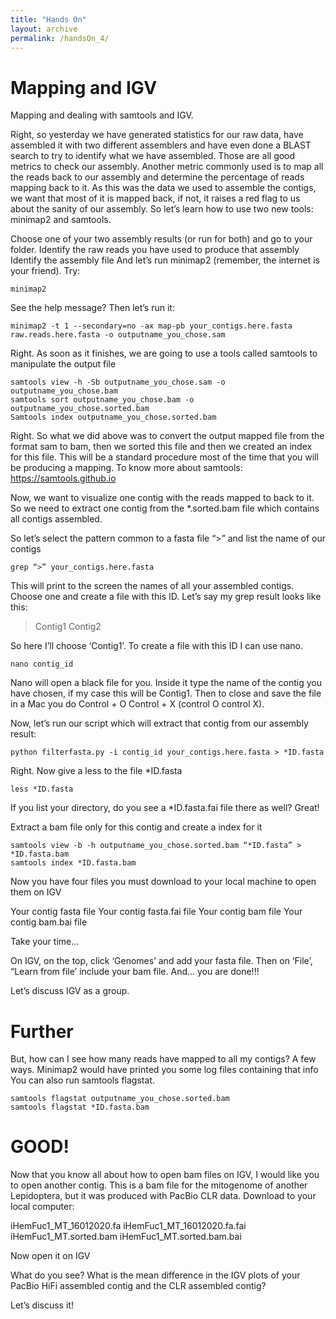 ```yaml
---
title: "Hands On"
layout: archive
permalink: /handsOn_4/
---  
```


# Mapping and IGV

Mapping and dealing with samtools and IGV.

Right, so yesterday we have generated statistics for our raw data, have assembled it with two different assemblers and have even done a BLAST search to try to identify what we have assembled. Those are all good metrics to check our assembly. Another metric commonly used is to map all the reads back to our assembly and determine the percentage of reads mapping back to it. As this was the data we used to assemble the contigs, we want that most of it is mapped back, if not, it raises a red flag to us about the sanity of our assembly. So let’s learn how to use two new tools: minimap2 and samtools.

Choose one of your two assembly results (or run for both) and go to your folder.
Identify the raw reads you have used to produce that assembly
Identify the assembly file
And let’s run minimap2 (remember, the internet is your friend). Try:

  
```console  
minimap2
```  

See the help message? Then let’s run it:

```console  
minimap2 -t 1 --secondary=no -ax map-pb your_contigs.here.fasta raw.reads.here.fasta -o outputname_you_chose.sam
```  

Right. As soon as it finishes, we are going to use a tools called samtools to manipulate the output file

```console  
samtools view -h -Sb outputname_you_chose.sam -o outputname_you_chose.bam
samtools sort outputname_you_chose.bam -o outputname_you_chose.sorted.bam
Samtools index outputname_you_chose.sorted.bam
``` 
Right. So what we did above was to convert the output mapped file from the format sam to bam, then we sorted this file and then we created an index for this file. This will be a standard procedure most of the time that you will be producing a mapping. 
To know more about samtools: https://samtools.github.io

Now, we want to visualize one contig with the reads mapped to back to it. So we need to extract one contig from the *.sorted.bam file which contains all contigs assembled. 

So let’s select the pattern common to a fasta file “>” and list the name of our contigs

```console  
grep “>” your_contigs.here.fasta 
```  

This will print to the screen the names of all your assembled contigs. Choose one and create a file with this ID. Let’s say my grep result looks like this:

>Contig1
>Contig2

So here I’ll choose ‘Contig1’. To create a file with this ID I can use nano.

```console  
nano contig_id
```  

Nano will open a black file for you. Inside it type the name of the contig you have chosen, if my case this will be Contig1. Then to close and save the file in a Mac you do Control + O Control + X (control O control X). 

Now, let’s run our script which will extract that contig from our assembly result:

```console  
python filterfasta.py -i contig_id your_contigs.here.fasta > *ID.fasta
```  

Right. Now give a less to the file *ID.fasta

```console  
less *ID.fasta
```  

If you list your directory, do you see a *ID.fasta.fai file there as well? Great!

Extract a bam file only for this contig and create a index for it

```console  
samtools view -b -h outputname_you_chose.sorted.bam “*ID.fasta” > *ID.fasta.bam
samtools index *ID.fasta.bam
``` 

Now you have four files you must download to your local machine to open them on IGV

Your contig fasta file
Your contig fasta.fai file
Your contig bam file
Your contig bam.bai file

Take your time…

On IGV, on the top, click ‘Genomes’ and add your fasta file. Then on ‘File’, “Learn from file’ include your bam file. And… you are done!!!

Let’s discuss IGV as a group. 

# Further

But, how can I see how many reads have mapped to all my contigs? 
A few ways.
Minimap2 would have printed you some log files containing that info
You can also run samtools flagstat.

```console  
samtools flagstat outputname_you_chose.sorted.bam
samtools flagstat *ID.fasta.bam
``` 

# GOOD!


Now that you know all about how to open bam files on IGV, I would like you to open another contig. This is a bam file for the mitogenome of another Lepidoptera, but it was produced with PacBio CLR data. Download to your local computer:

iHemFuc1_MT_16012020.fa
iHemFuc1_MT_16012020.fa.fai
iHemFuc1_MT.sorted.bam
iHemFuc1_MT.sorted.bam.bai

Now open it on IGV

What do you see? What is the mean difference in the IGV plots of your PacBio HiFi assembled contig and the CLR assembled contig?

Let’s discuss it!

